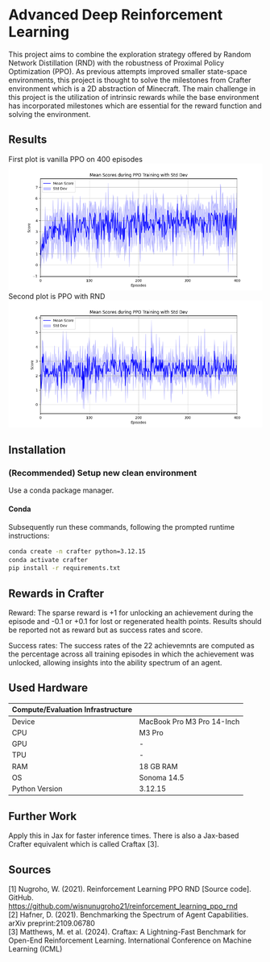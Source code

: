 # Advanced Deep Reinforcement Learning
This project aims to combine the exploration strategy offered by Random Network Distillation (RND) with the robustness of Proximal Policy Optimization (PPO). As previous attempts improved smaller state-space environments, this project is thought to solve the milestones from Crafter environment which is a 2D abstraction of Minecraft. The main challenge in this project is the utilization of intrinsic rewards while the base environment has incorporated milestones which are essential for the reward function and solving the environment. 

## Results
First plot is vanilla PPO on 400 episodes
![alt text](https://github.com/arzx/adrl-project/blob/main/src/plots/baselines/median.png)
Second plot is PPO with RND
![alt text](https://github.com/arzx/adrl-project/blob/main/src/plots/ppornd/median-ppornd-400.png)
## Installation
### (Recommended) Setup new clean environment
Use a conda package manager.

#### Conda
Subsequently run these commands, following the prompted runtime instructions:
```bash
conda create -n crafter python=3.12.15
conda activate crafter
pip install -r requirements.txt
```

## Rewards in Crafter
Reward: The sparse reward is +1 for unlocking an achievement during the episode and -0.1 or +0.1 for lost or regenerated health points. Results should be reported not as reward but as success rates and score.

Success rates: The success rates of the 22 achievemnts are computed as the percentage across all training episodes in which the achievement was unlocked, allowing insights into the ability spectrum of an agent.

## Used Hardware
| Compute/Evaluation Infrastructure    |                                      |
|:-------------------------------------|--------------------------------------|
| Device                               | MacBook Pro M3 Pro 14-Inch                  |
| CPU                                  | M3 Pro |
| GPU                                  | -                                    |
| TPU                                  | -                                    |
| RAM                                  | 18 GB RAM                       |
| OS                                   | Sonoma 14.5                        |
| Python Version                       | 3.12.15                      |

## Further Work
Apply this in Jax for faster inference times. There is also a Jax-based Crafter equivalent which is called Craftax [3].
## Sources
[1] Nugroho, W. (2021). Reinforcement Learning PPO RND [Source code]. GitHub. https://github.com/wisnunugroho21/reinforcement_learning_ppo_rnd \
[2] Hafner, D. (2021). Benchmarking the Spectrum of Agent Capabilities. arXiv preprint:2109.06780 \
[3] Matthews, M. et al. (2024). Craftax: A Lightning-Fast Benchmark for Open-End Reinforcement Learning. International Conference on Machine Learning (ICML)